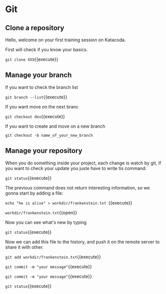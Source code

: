 # Git 

## Clone a repository

Hello, welcome on your first training session on Katacoda.

First will check if you know your basics.

`git clone XXX`{{execute}}

## Manage your branch

If you want to check the branch list

`git branch --list`{{execute}}

If you want move on the next branc

`git checkout dev`{{execute}}

If you want to create and move on a new branch

`git checkout -b name_of_your_new_branch`

## Manage your repository

When you do something inside your project, each change is watch by git, if you want to check your update you juste have to write tis command:

`git status`{{execute}}

The previous command does not return interesting information, so we gonna start by adding a file:

`echo "he is alive" > workdir/frankenstein.txt `{{execute}}

`workdir/frankenstein.txt`{{open}}

Now you can see what's new by typing

`git status`{{execute}}

Now we can add this file to the history, and push it on the remote server to share it with other.

`git add workdir/frankenstein.txt`{{execute}}

`git commit -m "your message"`{{execute}}

`git commit -m "your message"`{{execute}}

`git status`{{execute}}